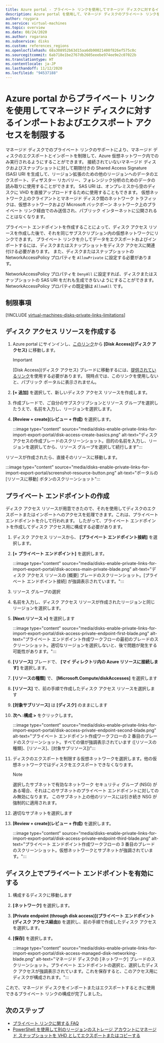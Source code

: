```yaml
---
title: Azure portal - プライベート リンクを使用してマネージド ディスクに対するインポートおよびエクスポート アクセスを制限する
description: Azure portal を使用して、マネージド ディスクのプライベート リンクを有効にします。 これにより、仮想ネットワーク内でディスクを安全にエクスポートおよびインポートできます。
author: roygara
ms.service: virtual-machines
ms.topic: overview
ms.date: 08/24/2020
ms.author: rogarana
ms.subservice: disks
ms.custom: references_regions
ms.openlocfilehash: 68a308952b63d15aa6db90021400f826ef575c0c
ms.sourcegitcommit: 6ab718e1be2767db2605eeebe974ee9e2c07022b
ms.translationtype: HT
ms.contentlocale: ja-JP
ms.lasthandoff: 11/12/2020
ms.locfileid: "94537188"
---
```

# <a name="use-the-azure-portal-to-restrict-importexport-access-for-managed-disks-with-private-links"></a>Azure portal からプライベート リンクを使用してマネージド ディスクに対するインポートおよびエクスポート アクセスを制限する

マネージド ディスクでのプライベート リンクのサポートにより、マネージド ディスクのエクスポートとインポートを制限して、Azure 仮想ネットワーク内でのみ実行されるようにすることができます。 接続されていないマネージド ディスクおよびスナップショットに対して期限付きの Shared Access Signature (SAS) URI を生成して、リージョン拡張のための他のリージョンへのデータのエクスポート、ディザスター リカバリー、フォレンジック分析のためのデータの読み取りに使用することができます。 SAS URI は、オンプレミスから空のディスクに VHD を直接アップロードするために使用することもできます。 仮想ネットワーク上のクライアントとマネージド ディスク間のネットワーク トラフィックは、仮想ネットワークおよび Microsoft バックボーン ネットワーク上のプライベート リンク経由でのみ送信され、パブリック インターネットに公開されることはなくなります。

プライベート エンドポイントを作成することによって、ディスク アクセス リソースを作成した後で、それを同じサブスクリプション内の仮想ネットワークにリンクできます。 プライベート リンクを介してデータをエクスポートおよびインポートするには、ディスクまたはスナップショットをディスク アクセスに関連付ける必要があります。 また、ディスクまたはスナップショットの NetworkAccessPolicy プロパティを `AllowPrivate` に設定する必要があります。 

NetworkAccessPolicy プロパティを `DenyAll` に設定すれば、ディスクまたはスナップショットの SAS URI をだれも生成できないようにすることができます。 NetworkAccessPolicy プロパティの既定値は `AllowAll` です。

## <a name="limitations"></a>制限事項

[!INCLUDE [virtual-machines-disks-private-links-limitations](../../includes/virtual-machines-disks-private-links-limitations.md)]


## <a name="create-a-disk-access-resource"></a>ディスク アクセス リソースを作成する

1. Azure portal にサインインし、[このリンク](https://aka.ms/disksprivatelinks)から **[Disk Access]\(ディスク アクセス\)** に移動します。

    > [!IMPORTANT]
    > [Disk Access]\(ディスク アクセス\) ブレードに移動するには、[提供されているリンク](https://aka.ms/disksprivatelinks)を使用する必要があります。 現時点では、このリンクを使用しないと、パブリック ポータルに表示されません。

1. **[+ 追加]** を選択して、新しいディスク アクセス リソースを作成します。
1. 作成ブレードで、ご自分のサブスクリプションとリソース グループを選択したうえで、名前を入力し、リージョンを選択します。
1. **[Review + create]\(レビュー + 作成\)** を選択します。

    :::image type="content" source="media/disks-enable-private-links-for-import-export-portal/disk-access-create-basics.png" alt-text="ディスク アクセスの作成ブレードのスクリーンショット。目的の名前を入力し、リージョンを選択してから、リソース グループを選択して続行します":::

リソースが作成されたら、直接そのリソースに移動します。

:::image type="content" source="media/disks-enable-private-links-for-import-export-portal/screenshot-resource-button.png" alt-text="ポータルの [リソースに移動] ボタンのスクリーンショット":::

## <a name="create-a-private-endpoint"></a>プライベート エンドポイントの作成

ディスク アクセス リソースが用意できたので、それを使用してディスクのエクスポートまたはインポートへのアクセスを処理できます。これは、プライベート エンドポイントを介して行われます。 したがって、プライベート エンドポイントを作成してディスク アクセス用に構成する必要があります。

1. ディスク アクセス リソースから、 **[プライベート エンドポイント接続]** を選択します。
1. **[+ プライベート エンドポイント]** を選択します。

    :::image type="content" source="media/disks-enable-private-links-for-import-export-portal/disk-access-main-private-blade.png" alt-text="ディスク アクセス リソースの [概要] ブレードのスクリーンショット。[プライベート エンドポイント接続] が強調表示されています。":::

1. リソース グループの選択
1. 名前を入力し、ディスク アクセス リソースが作成されたリージョンと同じリージョンを選択します。
1. **[Next:リソース >]** を選択します

    :::image type="content" source="media/disks-enable-private-links-for-import-export-portal/disk-access-private-endpoint-first-blade.png" alt-text="プライベート エンドポイント作成ワークフローの最初のブレードのスクリーンショット。適切なリージョンを選択しないと、後で問題が発生する可能性があります。":::

1. **[リソース]** ブレードで、 **[マイ ディレクトリ内の Azure リソースに接続します]** を選択します。
1. **[リソースの種類]** で、 **[Microsoft.Compute/diskAccesses]** を選択します
1. **[リソース]** で、前の手順で作成したディスク アクセス リソースを選択します
1. **[対象サブリソース]** は **[ディスク]** のままにします
1. **次へ :構成 >** をクリックします。

    :::image type="content" source="media/disks-enable-private-links-for-import-export-portal/disk-access-private-endpoint-second-blade.png" alt-text="プライベート エンドポイント作成ワークフローの 2 番目のブレードのスクリーンショット。すべての値が強調表示されています ([リソースの種類]、[リソース]、[対象サブリソース])":::

1. ディスクのエクスポートを制限する仮想ネットワークを選択します。他の仮想ネットワークではディスクをエクスポートできなくなります。

    > [!NOTE]
    > 選択したサブネットで有効なネットワーク セキュリティ グループ (NSG) がある場合、それはこのサブネットのプライベート エンドポイントに対してのみ無効になります。 このサブネット上の他のリソースには引き続き NSG が強制的に適用されます。

1. 適切なサブネットを選択します
1. **[Review + create]\(レビュー + 作成\)** を選択します。

    :::image type="content" source="media/disks-enable-private-links-for-import-export-portal/disk-access-private-endpoint-third-blade.png" alt-text="プライベート エンドポイント作成ワークフローの 3 番目のブレードのスクリーンショット。仮想ネットワークとサブネットが強調されています。":::

## <a name="enable-private-endpoint-on-your-disk"></a>ディスク上でプライベート エンドポイントを有効にする

1. 構成するディスクに移動します
1. **[ネットワーク]** を選択します。
1. **[Private endpoint (through disk access)]\(プライベート エンドポイント (ディスク アクセス経由)\)** を選択し、前の手順で作成したディスク アクセスを選択します。
1. **[保存]** を選択します。

    :::image type="content" source="media/disks-enable-private-links-for-import-export-portal/disk-access-managed-disk-networking-blade.png" alt-text="マネージド ディスクの [ネットワーク] ブレードのスクリーンショット。プライベート エンドポイントの選択と、選択したディスク アクセスが強調表示されています。これを保存すると、このアクセス用にディスクが構成されます。":::

これで、マネージド ディスクをインポートまたはエクスポートするときに使用できるプライベート リンクの構成が完了しました。

## <a name="next-steps"></a>次のステップ

- [プライベート リンクに関する FAQ](./faq-for-disks.md#private-links-for-securely-exporting-and-importing-managed-disks)
- [PowerShell を使用して別のリージョンのストレージ アカウントにマネージド スナップショットを VHD としてエクスポートまたはコピーする](./scripts/virtual-machines-powershell-sample-copy-snapshot-to-storage-account.md)

